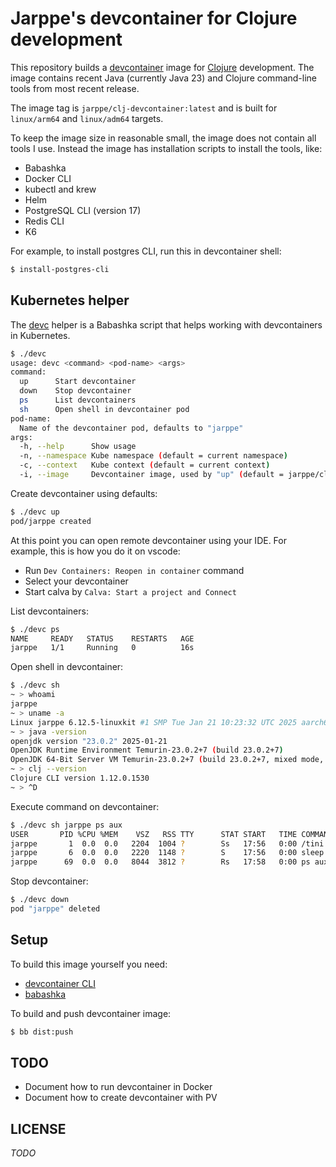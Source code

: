 # Jarppe's devcontainer for Clojure development

This repository builds a [devcontainer](https://containers.dev/) image for [Clojure](https://clojure.org/) development. The image contains recent Java (currently Java 23) and Clojure command-line tools from most recent release.

The image tag is `jarppe/clj-devcontainer:latest` and is built for `linux/arm64` and `linux/adm64` targets.

To keep the image size in reasonable small, the image does not contain all tools I use. Instead the image has installation scripts to install the tools, like:

- Babashka
- Docker CLI
- kubectl and krew
- Helm
- PostgreSQL CLI (version 17)
- Redis CLI
- K6

For example, to install postgres CLI, run this in devcontainer shell:

```bash
$ install-postgres-cli
```

## Kubernetes helper

The [devc](./devc) helper is a Babashka script that helps working with devcontainers in Kubernetes.

```bash
$ ./devc
usage: devc <command> <pod-name> <args>
command:
  up      Start devcontainer
  down    Stop devcontainer
  ps      List devcontainers
  sh      Open shell in devcontainer pod
pod-name:
  Name of the devcontainer pod, defaults to "jarppe"
args:
  -h, --help      Show usage
  -n, --namespace Kube namespace (default = current namespace)
  -c, --context   Kube context (default = current context)
  -i, --image     Devcontainer image, used by "up" (default = jarppe/clj-devcontainer:latest)
```

Create devcontainer using defaults:

```bash
$ ./devc up
pod/jarppe created
```

At this point you can open remote devcontainer using your IDE. For example, this is how you do it on vscode:

- Run `Dev Containers: Reopen in container` command
- Select your devcontainer
- Start calva by `Calva: Start a project and Connect`

List devcontainers:

```bash
$ ./devc ps
NAME     READY   STATUS    RESTARTS   AGE
jarppe   1/1     Running   0          16s
```

Open shell in devcontainer:

```bash
$ ./devc sh
~ > whoami
jarppe
~ > uname -a
Linux jarppe 6.12.5-linuxkit #1 SMP Tue Jan 21 10:23:32 UTC 2025 aarch64 GNU/Linux
~ > java -version
openjdk version "23.0.2" 2025-01-21
OpenJDK Runtime Environment Temurin-23.0.2+7 (build 23.0.2+7)
OpenJDK 64-Bit Server VM Temurin-23.0.2+7 (build 23.0.2+7, mixed mode, sharing)
~ > clj --version
Clojure CLI version 1.12.0.1530
~ > ^D
```

Execute command on devcontainer:

```bash
$ ./devc sh jarppe ps aux
USER       PID %CPU %MEM    VSZ   RSS TTY      STAT START   TIME COMMAND
jarppe       1  0.0  0.0   2204  1004 ?        Ss   17:56   0:00 /tini -- sleep infinity
jarppe       6  0.0  0.0   2220  1148 ?        S    17:56   0:00 sleep infinity
jarppe      69  0.0  0.0   8044  3812 ?        Rs   17:58   0:00 ps aux
```

Stop devcontainer:

```bash
$ ./devc down
pod "jarppe" deleted
```

## Setup

To build this image yourself you need:

- [devcontainer CLI](https://github.com/devcontainers/cli)
- [babashka](https://github.com/babashka/babashka)

To build and push devcontainer image:

```bash
$ bb dist:push
```

## TODO

- Document how to run devcontainer in Docker
- Document how to create devcontainer with PV

## LICENSE

_TODO_
